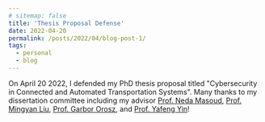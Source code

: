 ```yaml
---
# sitemap: false
title: 'Thesis Proposal Defense'
date: 2022-04-20
permalink: /posts/2022/04/blog-post-1/
tags:
  - personal
  - blog
---
```


On April 20 2022, I defended my PhD thesis proposal titled "Cybersecurity in Connected and Automated Transportation Systems". Many thanks to my dissertation committee including my advisor [Prof. Neda Masoud](https://cee.engin.umich.edu/people/masoud-neda/), [Prof. Mingyan Liu](https://liu.engin.umich.edu/), [Prof. Garbor Orosz](http://www-personal.umich.edu/~orosz/), and [Prof. Yafeng Yin](https://cee.engin.umich.edu/people/yin-yafeng/)!